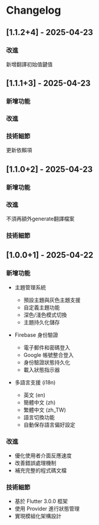 # Changelog

## [1.1.2+4] - 2025-04-23

### 改進
新增翻譯初始值鍵值

## [1.1.1+3] - 2025-04-23

### 新增功能

### 改進

### 技術細節
更新依賴項

## [1.1.0+2] - 2025-04-23

### 新增功能

### 改進
不須再額外generate翻譯檔案

### 技術細節

## [1.0.0+1] - 2025-04-22

### 新增功能
* 主題管理系統
  - 預設主題與灰色主題支援
  - 自定義主題功能
  - 深色/淺色模式切換
  - 主題持久化儲存

* Firebase 身份驗證
  - 電子郵件和密碼登入
  - Google 帳號整合登入
  - 身份驗證狀態持久化
  - 載入狀態指示器

* 多語言支援 (i18n)
  - 英文 (en)
  - 簡體中文 (zh)
  - 繁體中文 (zh_TW)
  - 語言切換功能
  - 自動保存語言偏好設定

### 改進
* 優化使用者介面反應速度
* 改善錯誤處理機制
* 補充完整的程式碼文檔

### 技術細節
* 基於 Flutter 3.0.0 框架
* 使用 Provider 進行狀態管理
* 實現模組化架構設計
